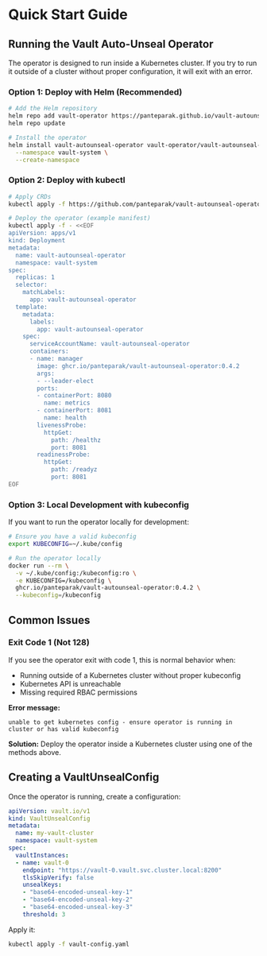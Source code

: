 # Quick Start Guide

## Running the Vault Auto-Unseal Operator

The operator is designed to run inside a Kubernetes cluster. If you try to run it outside of a cluster without proper configuration, it will exit with an error.

### Option 1: Deploy with Helm (Recommended)

```bash
# Add the Helm repository
helm repo add vault-operator https://panteparak.github.io/vault-autounseal-operator/helm/
helm repo update

# Install the operator
helm install vault-autounseal-operator vault-operator/vault-autounseal-operator \
  --namespace vault-system \
  --create-namespace
```

### Option 2: Deploy with kubectl

```bash
# Apply CRDs
kubectl apply -f https://github.com/panteparak/vault-autounseal-operator/releases/download/v0.4.2/vault.io_vaultunsealconfigs.yaml

# Deploy the operator (example manifest)
kubectl apply -f - <<EOF
apiVersion: apps/v1
kind: Deployment
metadata:
  name: vault-autounseal-operator
  namespace: vault-system
spec:
  replicas: 1
  selector:
    matchLabels:
      app: vault-autounseal-operator
  template:
    metadata:
      labels:
        app: vault-autounseal-operator
    spec:
      serviceAccountName: vault-autounseal-operator
      containers:
      - name: manager
        image: ghcr.io/panteparak/vault-autounseal-operator:0.4.2
        args:
        - --leader-elect
        ports:
        - containerPort: 8080
          name: metrics
        - containerPort: 8081
          name: health
        livenessProbe:
          httpGet:
            path: /healthz
            port: 8081
        readinessProbe:
          httpGet:
            path: /readyz
            port: 8081
EOF
```

### Option 3: Local Development with kubeconfig

If you want to run the operator locally for development:

```bash
# Ensure you have a valid kubeconfig
export KUBECONFIG=~/.kube/config

# Run the operator locally
docker run --rm \
  -v ~/.kube/config:/kubeconfig:ro \
  -e KUBECONFIG=/kubeconfig \
  ghcr.io/panteparak/vault-autounseal-operator:0.4.2 \
  --kubeconfig=/kubeconfig
```

## Common Issues

### Exit Code 1 (Not 128)
If you see the operator exit with code 1, this is normal behavior when:
- Running outside of a Kubernetes cluster without proper kubeconfig
- Kubernetes API is unreachable
- Missing required RBAC permissions

**Error message:**
```
unable to get kubernetes config - ensure operator is running in cluster or has valid kubeconfig
```

**Solution:** Deploy the operator inside a Kubernetes cluster using one of the methods above.

## Creating a VaultUnsealConfig

Once the operator is running, create a configuration:

```yaml
apiVersion: vault.io/v1
kind: VaultUnsealConfig
metadata:
  name: my-vault-cluster
  namespace: vault-system
spec:
  vaultInstances:
  - name: vault-0
    endpoint: "https://vault-0.vault.svc.cluster.local:8200"
    tlsSkipVerify: false
    unsealKeys:
    - "base64-encoded-unseal-key-1"
    - "base64-encoded-unseal-key-2"
    - "base64-encoded-unseal-key-3"
    threshold: 3
```

Apply it:
```bash
kubectl apply -f vault-config.yaml
```
